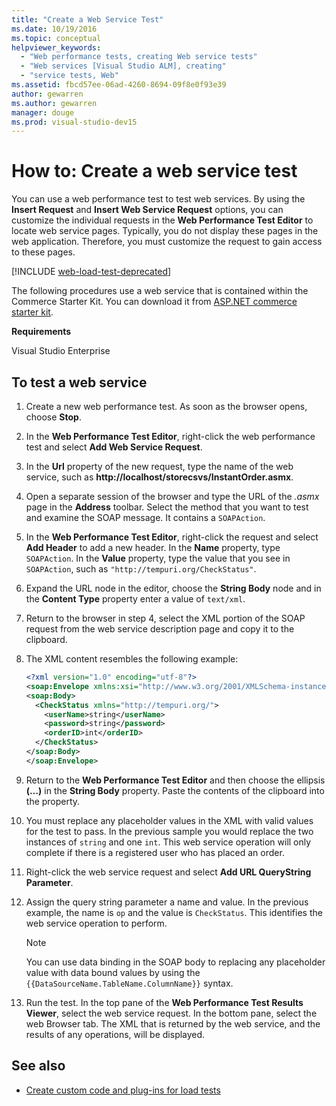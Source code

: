 ```yaml
---
title: "Create a Web Service Test"
ms.date: 10/19/2016
ms.topic: conceptual
helpviewer_keywords:
  - "Web performance tests, creating Web service tests"
  - "Web services [Visual Studio ALM], creating"
  - "service tests, Web"
ms.assetid: fbcd57ee-06ad-4260-8694-09f8e0f93e39
author: gewarren
ms.author: gewarren
manager: douge
ms.prod: visual-studio-dev15
---
```

# How to: Create a web service test

You can use a web performance test to test web services. By using the **Insert Request** and **Insert Web Service Request** options, you can customize the individual requests in the **Web Performance Test Editor** to locate web service pages. Typically, you do not display these pages in the web application. Therefore, you must customize the request to gain access to these pages.

[!INCLUDE [web-load-test-deprecated](includes/web-load-test-deprecated.md)]

The following procedures use a web service that is contained within the Commerce Starter Kit. You can download it from [ASP.NET commerce starter kit](http://go.microsoft.com/fwlink/?LinkId=181469).

**Requirements**

Visual Studio Enterprise

## To test a web service

1.  Create a new web performance test. As soon as the browser opens, choose **Stop**.

2.  In the **Web Performance Test Editor**, right-click the web performance test and select **Add Web Service Request**.

3.  In the **Url** property of the new request, type the name of the web service, such as **http://localhost/storecsvs/InstantOrder.asmx**.

4.  Open a separate session of the browser and type the URL of the *.asmx* page in the **Address** toolbar. Select the method that you want to test and examine the SOAP message. It contains a `SOAPAction`.

5.  In the **Web Performance Test Editor**, right-click the request and select **Add Header** to add a new header. In the **Name** property, type `SOAPAction`. In the **Value** property, type the value that you see in `SOAPAction`, such as `"http://tempuri.org/CheckStatus"`.

6.  Expand the URL node in the editor, choose the **String Body** node and in the **Content Type** property enter a value of `text/xml`.

7.  Return to the browser in step 4, select the XML portion of the SOAP request from the web service description page and copy it to the clipboard.

8.  The XML content resembles the following example:

     ```xml
     <?xml version="1.0" encoding="utf-8"?>
     <soap:Envelope xmlns:xsi="http://www.w3.org/2001/XMLSchema-instance" xmlns:xsd="http://www.w3.org/2001/XMLSchema" xmlns:soap="http://schemas.xmlsoap.org/soap/envelope/">
     <soap:Body>
       <CheckStatus xmlns="http://tempuri.org/">
         <userName>string</userName>
         <password>string</password>
         <orderID>int</orderID>
       </CheckStatus>
     </soap:Body>
     </soap:Envelope>
     ```

9. Return to the **Web Performance Test Editor** and then choose the ellipsis **(…)** in the **String Body** property. Paste the contents of the clipboard into the property.

10. You must replace any placeholder values in the XML with valid values for the test to pass. In the previous sample you would replace the two instances of `string` and one `int`. This web service operation will only complete if there is a registered user who has placed an order.

11. Right-click the web service request and select **Add URL QueryString Parameter**.

12. Assign the query string parameter a name and value. In the previous example, the name is `op` and the value is `CheckStatus`. This identifies the web service operation to perform.

    > [!NOTE]
    > You can use data binding in the SOAP body to replacing any placeholder value with data bound values by using the `{{DataSourceName.TableName.ColumnName}}` syntax.

13. Run the test. In the top pane of the **Web Performance Test Results Viewer**, select the web service request. In the bottom pane, select the web Browser tab. The XML that is returned by the web service, and the results of any operations, will be displayed.

## See also

- [Create custom code and plug-ins for load tests](../test/create-custom-code-and-plug-ins-for-load-tests.md)